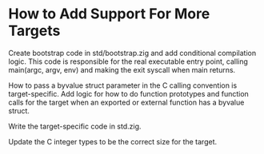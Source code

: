 # How to Add Support For More Targets

Create bootstrap code in std/bootstrap.zig and add conditional compilation
logic. This code is responsible for the real executable entry point, calling
main(argc, argv, env) and making the exit syscall when main returns.

How to pass a byvalue struct parameter in the C calling convention is
target-specific. Add logic for how to do function prototypes and function calls
for the target when an exported or external function has a byvalue struct.

Write the target-specific code in std.zig.

Update the C integer types to be the correct size for the target.
